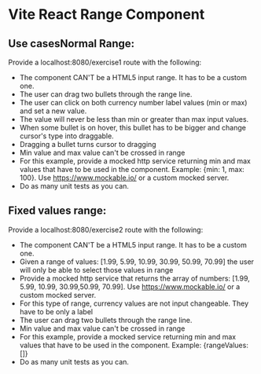 # Vite React Range Component

## Use casesNormal Range:

Provide a localhost:8080/exercise1 route with the following:

- The component CAN'T be a HTML5 input range. It has to be a custom one.
- The user can drag two bullets through the range line.
- The user can click on both currency number label values (min or max) and set a new value.
- The value will never be less than min or greater than max input values.
- When some bullet is on hover, this bullet has to be bigger and change cursor's type into draggable.
- Dragging a bullet turns cursor to dragging
- Min value and max value can't be crossed in range
- For this example, provide a mocked http service returning min and max values that have to be used in the component. Example: {min: 1, max: 100}. Use https://www.mockable.io/ or a custom mocked server.
- Do as many unit tests as you can.

## Fixed values range:

Provide a localhost:8080/exercise2 route with the following:

- The component CAN'T be a HTML5 input range. It has to be a custom one.
- Given a range of values: [1.99, 5.99, 10.99, 30.99, 50.99, 70.99] the user will only be able to select those values in range
- Provide a mocked http service that returns the array of numbers: [1.99, 5.99, 10.99, 30.99,50.99, 70.99]. Use https://www.mockable.io/ or a custom mocked server.
- For this type of range, currency values are not input changeable. They have to be only a label
- The user can drag two bullets through the range line.
- Min value and max value can't be crossed in range
- For this example, provide a mocked service returning min and max values that have to be used in the component. Example: {rangeValues: []}
- Do as many unit tests as you can.
